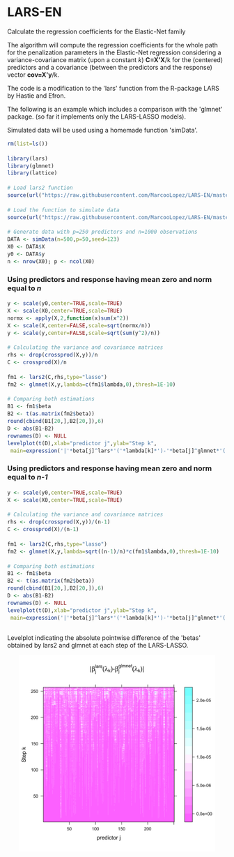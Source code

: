 # LARS-EN
Calculate the regression coefficients for the Elastic-Net family

The algorithm will compute the regression coefficients for the whole path for the penalization parameters 
in the Elastic-Net regression considering a variance-covariance matrix (upon a constant *k*) **C=X'X**/k for the (centered) predictors and a covariance (between the predictors and the response) vector **cov=X'y**/k.

The code is a modification to the 'lars' function from the R-package LARS by Hastie and Efron.

The following is an example which includes a comparison with the 'glmnet' package.
(so far it implements only the LARS-LASSO models).

Simulated data will be used using a homemade function 'simData'.

```r
rm(list=ls())

library(lars)
library(glmnet)
library(lattice)

# Load lars2 function
source(url("https://raw.githubusercontent.com/MarcooLopez/LARS-EN/master/lars2.R"))

# Load the function to simulate data
source(url("https://raw.githubusercontent.com/MarcooLopez/LARS-EN/master/simu_data.R"))

# Generate data with p=250 predictors and n=1000 observations
DATA <- simData(n=500,p=50,seed=123)
X0 <- DATA$X
y0 <- DATA$y
n <- nrow(X0); p <- ncol(X0)
```

### Using predictors and response having mean zero and norm equal to *n*
```r
y <- scale(y0,center=TRUE,scale=TRUE)
X <- scale(X0,center=TRUE,scale=TRUE)
normx <- apply(X,2,function(x)sum(x^2))
X <- scale(X,center=FALSE,scale=sqrt(normx/n))
y <- scale(y,center=FALSE,scale=sqrt(sum(y^2)/n))

# Calculating the variance and covariance matrices
rhs <- drop(crossprod(X,y))/n
C <- crossprod(X)/n

fm1 <- lars2(C,rhs,type="lasso")
fm2 <- glmnet(X,y,lambda=c(fm1$lambda,0),thresh=1E-10)

# Comparing both estimations
B1 <- fm1$beta
B2 <- t(as.matrix(fm2$beta))
round(cbind(B1[20,],B2[20,]),6)
D <- abs(B1-B2)
rownames(D) <- NULL
levelplot(t(D),xlab="predictor j",ylab="Step k",
 main=expression('|'*beta[j]^lars*'('*lambda[k]*')-'*beta[j]^glmnet*'('*lambda[k]*')|'))
```

### Using predictors and response having mean zero and norm equal to *n-1*
```r
y <- scale(y0,center=TRUE,scale=TRUE)
X <- scale(X0,center=TRUE,scale=TRUE)

# Calculating the variance and covariance matrices
rhs <- drop(crossprod(X,y))/(n-1)
C <- crossprod(X)/(n-1)

fm1 <- lars2(C,rhs,type="lasso")
fm2 <- glmnet(X,y,lambda=sqrt((n-1)/n)*c(fm1$lambda,0),thresh=1E-10)

# Comparing both estimations
B1 <- fm1$beta
B2 <- t(as.matrix(fm2$beta))
round(cbind(B1[20,],B2[20,]),6)
D <- abs(B1-B2)
rownames(D) <- NULL
levelplot(t(D),xlab="predictor j",ylab="Step k",
 main=expression('|'*beta[j]^lars*'('*lambda[k]*')-'*beta[j]^glmnet*'('*lambda[k]*')|'))
```
##
Levelplot indicating the absolute pointwise difference of the 'betas' obtained by lars2 and glmnet at each step of the LARS-LASSO.

<p align="center">
<img src="https://github.com/MarcooLopez/LARS-EN/blob/master/levelplot_abs_diff.png" width="450">
</b>
